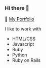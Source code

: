 ### Hi there 👋

🔭 [My Portfolio](https://relaxed-lamarr-72ab91.netlify.app)

I like to work with 

- HTML/CSS 
- Javascript 
- Ruby 
- Python 
- Ruby on Rails  



<!--
**newhorizon-tech/newhorizon-tech** is a ✨ _special_ ✨ repository because its `README.md` (this file) appears on your GitHub profile.
-->
